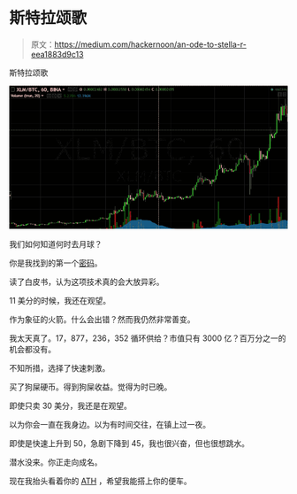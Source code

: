 # 斯特拉颂歌

> 原文：<https://medium.com/hackernoon/an-ode-to-stella-r-eea1883d9c13>

斯特拉颂歌

![](img/8646de630b1a33c2a2cdc966c56a6e18.png)

我们如何知道何时去月球？

你是我找到的第一个[密码](https://hackernoon.com/tagged/crypto)。

读了白皮书，认为这项技术真的会大放异彩。

11 美分的时候，我还在观望。

作为象征的火箭。什么会出错？然而我仍然非常善变。

我太天真了。17，877，236，352 循环供给？市值只有 3000 亿？百万分之一的机会都没有。

不知所措，选择了快速刺激。

买了狗屎硬币。得到狗屎收益。觉得为时已晚。

即使只卖 30 美分，我还是在观望。

以为你会一直在我身边。以为有时间交往，在镇上过一夜。

即使是快速上升到 50，急剧下降到 45，我也很兴奋，但也很想跳水。

潜水没来。你正走向成名。

现在我抬头看着你的 [ATH](https://hackernoon.com/tagged/ath) ，希望我能搭上你的便车。